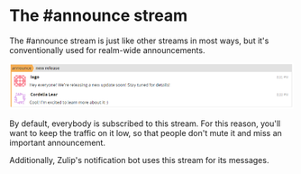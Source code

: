 # The #announce stream

The #announce stream is just like other streams in most ways, but it's conventionally used for realm-wide announcements.

![Example message](/static/images/help/announce-message.png)

By default, everybody is subscribed to this stream. For this reason, you'll want to keep the traffic on it low, so that people don't mute it and miss an important announcement.

Additionally, Zulip's notification bot uses this stream for its messages.


